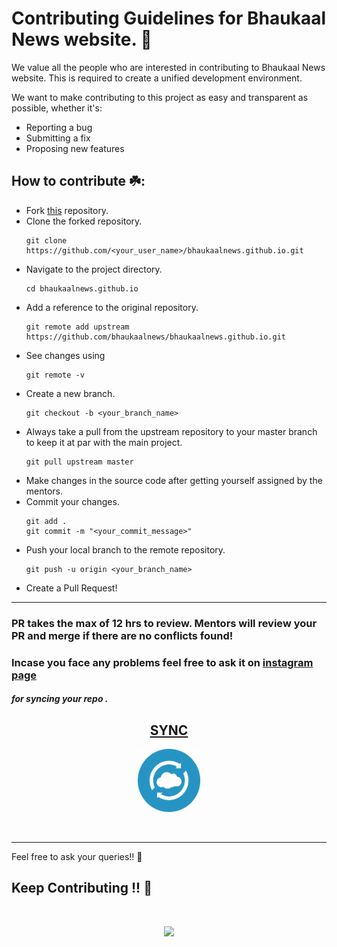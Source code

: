 # Contributing Guidelines for Bhaukaal News website.  🚀

We value all the people who are interested in contributing to Bhaukaal News website. This is required to create a unified development environment.

We want to make contributing to this project as easy and transparent as possible, whether it's:
* Reporting a bug
* Submitting a fix
* Proposing new features

## How to contribute ☘️:
*  Fork [this](https://github.com/smaranjitghose/bhaukaalnews.github.io.git) repository.
*  Clone the forked repository.
    ```
    git clone https://github.com/<your_user_name>/bhaukaalnews.github.io.git
    ```
* Navigate to the project directory.
    ```
    cd bhaukaalnews.github.io
    ```
* Add a reference to the original repository.
    ```
    git remote add upstream https://github.com/bhaukaalnews/bhaukaalnews.github.io.git
    ```
* See changes using
    ```
    git remote -v
    ```
* Create a new branch.
    ```
    git checkout -b <your_branch_name>
    ```
* Always take a pull from the upstream repository to your master branch to keep it at par with the main project.
    ```
    git pull upstream master
    ```
* Make changes in the source code after getting yourself assigned by the mentors.
* Commit your changes.
    ```
    git add .
    git commit -m "<your_commit_message>"
    ```
* Push your local branch to the remote repository.
    ```
    git push -u origin <your_branch_name>
    ```
* Create a Pull Request!
***
###  PR takes the max of 12 hrs to review. Mentors will review your PR and merge if there are no conflicts found!

### Incase you face any problems feel free to ask it on [instagram page](https://www.instagram.com/bhaukaalnews)

##### for syncing your repo .

<a href="../.md files/sync.md"><h2 align= "center"><b> SYNC </b></h2></a> 
<p align= "center"><img width=20% src="../images/sync2.png"></p>
<br>

***



Feel free to ask your queries!! 🙌

## Keep Contributing !!  👋 
<br>
<p align="center"><img src="../images/logo1.png"></p>